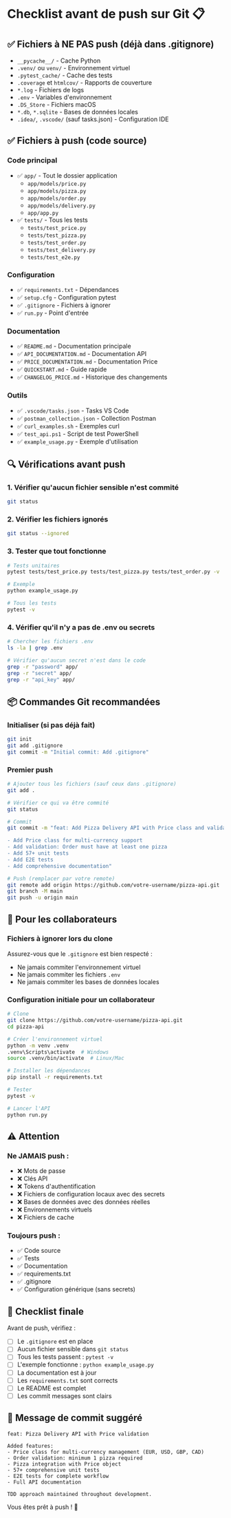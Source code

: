 # Checklist avant de push sur Git 📋

## ✅ Fichiers à NE PAS push (déjà dans .gitignore)

- `__pycache__/` - Cache Python
- `.venv/` ou `venv/` - Environnement virtuel
- `.pytest_cache/` - Cache des tests
- `.coverage` et `htmlcov/` - Rapports de couverture
- `*.log` - Fichiers de logs
- `.env` - Variables d'environnement
- `.DS_Store` - Fichiers macOS
- `*.db`, `*.sqlite` - Bases de données locales
- `.idea/`, `.vscode/` (sauf tasks.json) - Configuration IDE

## ✅ Fichiers à push (code source)

### Code principal
- ✅ `app/` - Tout le dossier application
  - `app/models/price.py`
  - `app/models/pizza.py`
  - `app/models/order.py`
  - `app/models/delivery.py`
  - `app/app.py`
- ✅ `tests/` - Tous les tests
  - `tests/test_price.py`
  - `tests/test_pizza.py`
  - `tests/test_order.py`
  - `tests/test_delivery.py`
  - `tests/test_e2e.py`

### Configuration
- ✅ `requirements.txt` - Dépendances
- ✅ `setup.cfg` - Configuration pytest
- ✅ `.gitignore` - Fichiers à ignorer
- ✅ `run.py` - Point d'entrée

### Documentation
- ✅ `README.md` - Documentation principale
- ✅ `API_DOCUMENTATION.md` - Documentation API
- ✅ `PRICE_DOCUMENTATION.md` - Documentation Price
- ✅ `QUICKSTART.md` - Guide rapide
- ✅ `CHANGELOG_PRICE.md` - Historique des changements

### Outils
- ✅ `.vscode/tasks.json` - Tasks VS Code
- ✅ `postman_collection.json` - Collection Postman
- ✅ `curl_examples.sh` - Exemples curl
- ✅ `test_api.ps1` - Script de test PowerShell
- ✅ `example_usage.py` - Exemple d'utilisation

## 🔍 Vérifications avant push

### 1. Vérifier qu'aucun fichier sensible n'est commité
```bash
git status
```

### 2. Vérifier les fichiers ignorés
```bash
git status --ignored
```

### 3. Tester que tout fonctionne
```bash
# Tests unitaires
pytest tests/test_price.py tests/test_pizza.py tests/test_order.py -v

# Exemple
python example_usage.py

# Tous les tests
pytest -v
```

### 4. Vérifier qu'il n'y a pas de .env ou secrets
```bash
# Chercher les fichiers .env
ls -la | grep .env

# Vérifier qu'aucun secret n'est dans le code
grep -r "password" app/
grep -r "secret" app/
grep -r "api_key" app/
```

## 📦 Commandes Git recommandées

### Initialiser (si pas déjà fait)
```bash
git init
git add .gitignore
git commit -m "Initial commit: Add .gitignore"
```

### Premier push
```bash
# Ajouter tous les fichiers (sauf ceux dans .gitignore)
git add .

# Vérifier ce qui va être commité
git status

# Commit
git commit -m "feat: Add Pizza Delivery API with Price class and validation

- Add Price class for multi-currency support
- Add validation: Order must have at least one pizza
- Add 57+ unit tests
- Add E2E tests
- Add comprehensive documentation"

# Push (remplacer par votre remote)
git remote add origin https://github.com/votre-username/pizza-api.git
git branch -M main
git push -u origin main
```

## 🤝 Pour les collaborateurs

### Fichiers à ignorer lors du clone
Assurez-vous que le `.gitignore` est bien respecté :
- Ne jamais commiter l'environnement virtuel
- Ne jamais commiter les fichiers `.env`
- Ne jamais commiter les bases de données locales

### Configuration initiale pour un collaborateur
```bash
# Clone
git clone https://github.com/votre-username/pizza-api.git
cd pizza-api

# Créer l'environnement virtuel
python -m venv .venv
.venv\Scripts\activate  # Windows
source .venv/bin/activate  # Linux/Mac

# Installer les dépendances
pip install -r requirements.txt

# Tester
pytest -v

# Lancer l'API
python run.py
```

## ⚠️ Attention

### Ne JAMAIS push :
- ❌ Mots de passe
- ❌ Clés API
- ❌ Tokens d'authentification
- ❌ Fichiers de configuration locaux avec des secrets
- ❌ Bases de données avec des données réelles
- ❌ Environnements virtuels
- ❌ Fichiers de cache

### Toujours push :
- ✅ Code source
- ✅ Tests
- ✅ Documentation
- ✅ requirements.txt
- ✅ .gitignore
- ✅ Configuration générique (sans secrets)

## 🎉 Checklist finale

Avant de push, vérifiez :

- [ ] Le `.gitignore` est en place
- [ ] Aucun fichier sensible dans `git status`
- [ ] Tous les tests passent : `pytest -v`
- [ ] L'exemple fonctionne : `python example_usage.py`
- [ ] La documentation est à jour
- [ ] Les `requirements.txt` sont corrects
- [ ] Le README est complet
- [ ] Les commit messages sont clairs

## 📝 Message de commit suggéré

```
feat: Pizza Delivery API with Price validation

Added features:
- Price class for multi-currency management (EUR, USD, GBP, CAD)
- Order validation: minimum 1 pizza required
- Pizza integration with Price object
- 57+ comprehensive unit tests
- E2E tests for complete workflow
- Full API documentation

TDD approach maintained throughout development.
```

Vous êtes prêt à push ! 🚀
